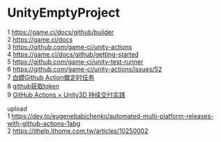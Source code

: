 # UnityEmptyProject
1 https://game.ci/docs/github/builder  
2 https://game.ci/docs  
3 https://github.com/game-ci/unity-actions  
4 https://game.ci/docs/github/getting-started  
5 https://github.com/game-ci/unity-test-runner  
6 https://github.com/game-ci/unity-actions/issues/52  
7 [白嫖Github Action做定时任务](https://www.jianshu.com/p/2deed352023b)  
8 [github获取token](https://blog.csdn.net/QilanAllen/article/details/111141263)  
9 [GitHub Actions × Unity3D 持续交付实践](https://github.red/github-actions-x-unity3d/)  

upload  
1 https://dev.to/eugenebabichenko/automated-multi-platform-releases-with-github-actions-1abg  
2 https://ithelp.ithome.com.tw/articles/10250002    
